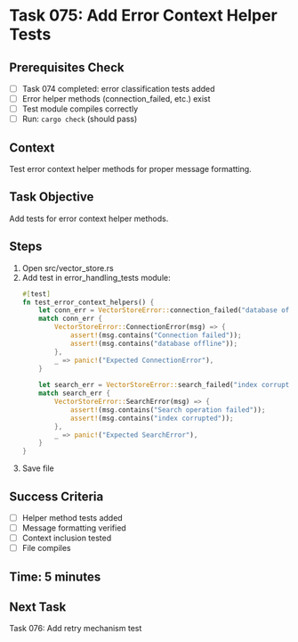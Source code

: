# Task 075: Add Error Context Helper Tests

## Prerequisites Check
- [ ] Task 074 completed: error classification tests added
- [ ] Error helper methods (connection_failed, etc.) exist
- [ ] Test module compiles correctly
- [ ] Run: `cargo check` (should pass)

## Context
Test error context helper methods for proper message formatting.

## Task Objective
Add tests for error context helper methods.

## Steps
1. Open src/vector_store.rs
2. Add test in error_handling_tests module:
   ```rust
   #[test]
   fn test_error_context_helpers() {
       let conn_err = VectorStoreError::connection_failed("database offline");
       match conn_err {
           VectorStoreError::ConnectionError(msg) => {
               assert!(msg.contains("Connection failed"));
               assert!(msg.contains("database offline"));
           },
           _ => panic!("Expected ConnectionError"),
       }
       
       let search_err = VectorStoreError::search_failed("index corrupted");
       match search_err {
           VectorStoreError::SearchError(msg) => {
               assert!(msg.contains("Search operation failed"));
               assert!(msg.contains("index corrupted"));
           },
           _ => panic!("Expected SearchError"),
       }
   }
   ```
3. Save file

## Success Criteria
- [ ] Helper method tests added
- [ ] Message formatting verified
- [ ] Context inclusion tested
- [ ] File compiles

## Time: 5 minutes

## Next Task
Task 076: Add retry mechanism test